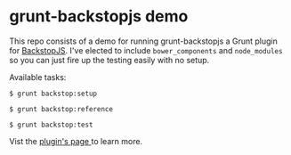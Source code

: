 # grunt-backstopjs demo

This repo consists of a demo for running grunt-backstopjs a Grunt plugin for [BackstopJS](https://github.com/garris/BackstopJS). I've elected to include `bower_components` and `node_modules` so you can just fire up the testing easily with no setup.

Available tasks:

`$ grunt backstop:setup`

`$ grunt backstop:reference`

`$ grunt backstop:test`

Vist the [plugin's page ](https://github.com/ddluc/grunt-backstop) to learn more.
